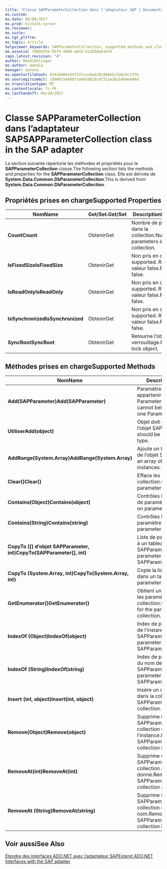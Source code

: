 ```yaml
---
title: "Classe SAPParameterCollection dans l’adaptateur SAP | Documents Microsoft"
ms.custom: 
ms.date: 06/08/2017
ms.prod: biztalk-server
ms.reviewer: 
ms.suite: 
ms.tgt_pltfrm: 
ms.topic: article
helpviewer_keywords: SAPParameterCollection, supported methods and classes
ms.assetid: fd09355b-95f4-4d49-a643-b13058e63d74
caps.latest.revision: "4"
author: MandiOhlinger
ms.author: mandia
manager: anneta
ms.openlocfilehash: 924cb884c64f337cec0e628c804b5c5a8c6cf37b
ms.sourcegitcommit: cb908c540d8f1a692d01dc8f313e16cb4b4e696d
ms.translationtype: MT
ms.contentlocale: fr-FR
ms.lasthandoff: 09/20/2017
---
```

# <a name="sapparametercollection-class-in-the-sap-adapter"></a><span data-ttu-id="a8e74-102">Classe SAPParameterCollection dans l’adaptateur SAP</span><span class="sxs-lookup"><span data-stu-id="a8e74-102">SAPParameterCollection class in the SAP adapter</span></span>
<span data-ttu-id="a8e74-103">La section suivante répertorie les méthodes et propriétés pour le **SAPParameterCollection** classe.</span><span class="sxs-lookup"><span data-stu-id="a8e74-103">The following section lists the methods and properties for the **SAPParameterCollection** class.</span></span> <span data-ttu-id="a8e74-104">Elle est dérivée de **System.Data.Common.DbParameterCollection**.</span><span class="sxs-lookup"><span data-stu-id="a8e74-104">This is derived from **System.Data.Common.DbParameterCollection**.</span></span>  
  
## <a name="supported-properties"></a><span data-ttu-id="a8e74-105">Propriétés prises en charge</span><span class="sxs-lookup"><span data-stu-id="a8e74-105">Supported Properties</span></span>  
  
|<span data-ttu-id="a8e74-106">Nom</span><span class="sxs-lookup"><span data-stu-id="a8e74-106">Name</span></span>|<span data-ttu-id="a8e74-107">Get/Set.</span><span class="sxs-lookup"><span data-stu-id="a8e74-107">Get/Set</span></span>|<span data-ttu-id="a8e74-108"> Description</span><span class="sxs-lookup"><span data-stu-id="a8e74-108">Description</span></span>|  
|----------|--------------|-----------------|  
|<span data-ttu-id="a8e74-109">**Count**</span><span class="sxs-lookup"><span data-stu-id="a8e74-109">**Count**</span></span>|<span data-ttu-id="a8e74-110">Obtenir</span><span class="sxs-lookup"><span data-stu-id="a8e74-110">Get</span></span>|<span data-ttu-id="a8e74-111">Nombre de paramètres dans la collection.</span><span class="sxs-lookup"><span data-stu-id="a8e74-111">Number of parameters in the collection.</span></span>|  
|<span data-ttu-id="a8e74-112">**IsFixedSize**</span><span class="sxs-lookup"><span data-stu-id="a8e74-112">**IsFixedSize**</span></span>|<span data-ttu-id="a8e74-113">Obtenir</span><span class="sxs-lookup"><span data-stu-id="a8e74-113">Get</span></span>|<span data-ttu-id="a8e74-114">Non pris en charge.</span><span class="sxs-lookup"><span data-stu-id="a8e74-114">Not supported.</span></span> <span data-ttu-id="a8e74-115">Retourne la valeur false.</span><span class="sxs-lookup"><span data-stu-id="a8e74-115">Returns false.</span></span>|  
|<span data-ttu-id="a8e74-116">**IsReadOnly**</span><span class="sxs-lookup"><span data-stu-id="a8e74-116">**IsReadOnly**</span></span>|<span data-ttu-id="a8e74-117">Obtenir</span><span class="sxs-lookup"><span data-stu-id="a8e74-117">Get</span></span>|<span data-ttu-id="a8e74-118">Non pris en charge.</span><span class="sxs-lookup"><span data-stu-id="a8e74-118">Not supported.</span></span> <span data-ttu-id="a8e74-119">Retourne la valeur false.</span><span class="sxs-lookup"><span data-stu-id="a8e74-119">Returns false.</span></span>|  
|<span data-ttu-id="a8e74-120">**IsSynchronized**</span><span class="sxs-lookup"><span data-stu-id="a8e74-120">**IsSynchronized**</span></span>|<span data-ttu-id="a8e74-121">Obtenir</span><span class="sxs-lookup"><span data-stu-id="a8e74-121">Get</span></span>|<span data-ttu-id="a8e74-122">Non pris en charge.</span><span class="sxs-lookup"><span data-stu-id="a8e74-122">Not supported.</span></span> <span data-ttu-id="a8e74-123">Retourne la valeur false.</span><span class="sxs-lookup"><span data-stu-id="a8e74-123">Returns false.</span></span>|  
|<span data-ttu-id="a8e74-124">**SyncRoot**</span><span class="sxs-lookup"><span data-stu-id="a8e74-124">**SyncRoot**</span></span>|<span data-ttu-id="a8e74-125">Obtenir</span><span class="sxs-lookup"><span data-stu-id="a8e74-125">Get</span></span>|<span data-ttu-id="a8e74-126">Retourne l’objet de verrouillage.</span><span class="sxs-lookup"><span data-stu-id="a8e74-126">Returns the lock object.</span></span>|  
  
## <a name="supported-methods"></a><span data-ttu-id="a8e74-127">Méthodes prises en charge</span><span class="sxs-lookup"><span data-stu-id="a8e74-127">Supported Methods</span></span>  
  
|<span data-ttu-id="a8e74-128">Nom</span><span class="sxs-lookup"><span data-stu-id="a8e74-128">Name</span></span>|<span data-ttu-id="a8e74-129"> Description</span><span class="sxs-lookup"><span data-stu-id="a8e74-129">Description</span></span>|  
|----------|-----------------|  
|<span data-ttu-id="a8e74-130">**Add(SAPParameter)**</span><span class="sxs-lookup"><span data-stu-id="a8e74-130">**Add(SAPParameter)**</span></span>|<span data-ttu-id="a8e74-131">Paramètre ne peut pas appartenir à plusieurs ParameterCollection.</span><span class="sxs-lookup"><span data-stu-id="a8e74-131">Parameter cannot belong to more than one ParameterCollection.</span></span>|  
|<span data-ttu-id="a8e74-132">**Utiliser**</span><span class="sxs-lookup"><span data-stu-id="a8e74-132">**Add(object)**</span></span>|<span data-ttu-id="a8e74-133">Objet doit être de type de l’objet SAPParameter.</span><span class="sxs-lookup"><span data-stu-id="a8e74-133">Object should be of SAPParameter type.</span></span>|  
|<span data-ttu-id="a8e74-134">**AddRange(System.Array)**</span><span class="sxs-lookup"><span data-stu-id="a8e74-134">**AddRange(System.Array)**</span></span>|<span data-ttu-id="a8e74-135">Ajoute un tableau d’instances de l’objet SAPParameter.</span><span class="sxs-lookup"><span data-stu-id="a8e74-135">Adds an array of SAPParameter instances.</span></span>|  
|<span data-ttu-id="a8e74-136">**Clear()**</span><span class="sxs-lookup"><span data-stu-id="a8e74-136">**Clear()**</span></span>|<span data-ttu-id="a8e74-137">Efface les paramètres de la collection.</span><span class="sxs-lookup"><span data-stu-id="a8e74-137">Clears the parameters in the collection.</span></span>|  
|<span data-ttu-id="a8e74-138">**Contains(Object)**</span><span class="sxs-lookup"><span data-stu-id="a8e74-138">**Contains(object)**</span></span>|<span data-ttu-id="a8e74-139">Contrôles basés sur l’instance de paramètre.</span><span class="sxs-lookup"><span data-stu-id="a8e74-139">Checks based on parameter instance.</span></span>|  
|<span data-ttu-id="a8e74-140">**Contains(String)**</span><span class="sxs-lookup"><span data-stu-id="a8e74-140">**Contains(string)**</span></span>|<span data-ttu-id="a8e74-141">Contrôles basés sur le nom du paramètre.</span><span class="sxs-lookup"><span data-stu-id="a8e74-141">Checks based on parameter name.</span></span>|  
|<span data-ttu-id="a8e74-142">**CopyTo ([] d’objet SAPParameter, int)**</span><span class="sxs-lookup"><span data-stu-id="a8e74-142">**CopyTo(SAPParameter[], int)**</span></span>|<span data-ttu-id="a8e74-143">Liste de paramètres de copies à un tableau de types d’objet SAPParameter.</span><span class="sxs-lookup"><span data-stu-id="a8e74-143">Copies parameter list to an array of SAPParameter types.</span></span>|  
|<span data-ttu-id="a8e74-144">**CopyTo (System.Array, int)**</span><span class="sxs-lookup"><span data-stu-id="a8e74-144">**CopyTo(System.Array, int)**</span></span>|<span data-ttu-id="a8e74-145">Copie la liste des paramètres dans un tableau.</span><span class="sxs-lookup"><span data-stu-id="a8e74-145">Copies parameter list to an array.</span></span>|  
|<span data-ttu-id="a8e74-146">**GetEnumerator()**</span><span class="sxs-lookup"><span data-stu-id="a8e74-146">**GetEnumerator()**</span></span>|<span data-ttu-id="a8e74-147">Obtient un énumérateur pour les paramètres dans la collection.</span><span class="sxs-lookup"><span data-stu-id="a8e74-147">Gets an enumerator for the parameters in the collection.</span></span>|  
|<span data-ttu-id="a8e74-148">**IndexOf (Object)**</span><span class="sxs-lookup"><span data-stu-id="a8e74-148">**IndexOf(object)**</span></span>|<span data-ttu-id="a8e74-149">Index de paramètre en fonction de l’instance de l’objet SAPParameter.</span><span class="sxs-lookup"><span data-stu-id="a8e74-149">Index of parameter based on SAPParameter instance.</span></span>|  
|<span data-ttu-id="a8e74-150">**IndexOf (String)**</span><span class="sxs-lookup"><span data-stu-id="a8e74-150">**IndexOf(string)**</span></span>|<span data-ttu-id="a8e74-151">Index de paramètre en fonction du nom de l’objet SAPParameter.</span><span class="sxs-lookup"><span data-stu-id="a8e74-151">Index of parameter based on SAPParameter name.</span></span>|  
|<span data-ttu-id="a8e74-152">**Insert (int, object)**</span><span class="sxs-lookup"><span data-stu-id="a8e74-152">**Insert(int, object)**</span></span>|<span data-ttu-id="a8e74-153">Insère un objet SAPParameter dans la collection.</span><span class="sxs-lookup"><span data-stu-id="a8e74-153">Inserts an SAPParameter into the collection.</span></span>|  
|<span data-ttu-id="a8e74-154">**Remove(Object)**</span><span class="sxs-lookup"><span data-stu-id="a8e74-154">**Remove(object)**</span></span>|<span data-ttu-id="a8e74-155">Supprime un objet SAPParameter dans la collection en fonction de l’instance.</span><span class="sxs-lookup"><span data-stu-id="a8e74-155">Removes an SAPParameter into the collection based on instance.</span></span>|  
|<span data-ttu-id="a8e74-156">**RemoveAt(int)**</span><span class="sxs-lookup"><span data-stu-id="a8e74-156">**RemoveAt(int)**</span></span>|<span data-ttu-id="a8e74-157">Supprime un objet SAPParameter dans la collection à un index donné.</span><span class="sxs-lookup"><span data-stu-id="a8e74-157">Removes an SAPParameter into the collection at a given index.</span></span>|  
|<span data-ttu-id="a8e74-158">**RemoveAt (String)**</span><span class="sxs-lookup"><span data-stu-id="a8e74-158">**RemoveAt(string)**</span></span>|<span data-ttu-id="a8e74-159">Supprime un objet SAPParameter dans la collection en fonction de nom.</span><span class="sxs-lookup"><span data-stu-id="a8e74-159">Removes an SAPParameter into the collection based on name.</span></span>|  
  
## <a name="see-also"></a><span data-ttu-id="a8e74-160">Voir aussi</span><span class="sxs-lookup"><span data-stu-id="a8e74-160">See Also</span></span>  
 [<span data-ttu-id="a8e74-161">Étendre des Interfaces ADO.NET avec l’adaptateur SAP</span><span class="sxs-lookup"><span data-stu-id="a8e74-161">Extend ADO.NET Interfaces with the SAP adapter</span></span>](../../adapters-and-accelerators/adapter-sap/extend-ado-net-interfaces-with-the-sap-adapter.md)